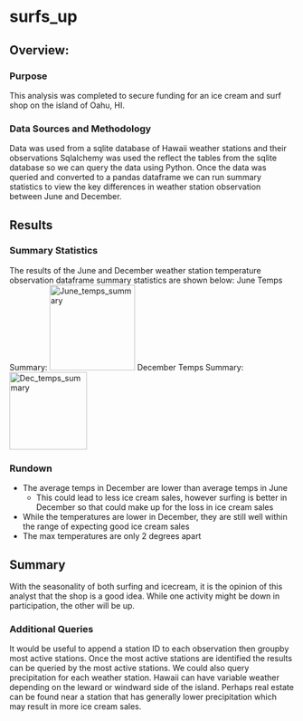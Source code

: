 # surfs_up
## Overview:
### Purpose
This analysis was completed to secure funding for an ice cream and surf shop on the island of Oahu, HI.
### Data Sources and Methodology
Data was used from a sqlite database of Hawaii weather stations and their observations
Sqlalchemy was used the reflect the tables from the sqlite database so we can query the data using Python.
Once the data was queried and converted to a pandas dataframe we can run summary statistics to view the key differences in weather station observation between June and December.

## Results
### Summary Statistics
The results of the June and December weather station temperature observation dataframe summary statistics are shown below:
June Temps Summary:
<img width="151" alt="June_temps_summary" src="https://user-images.githubusercontent.com/95047485/154865267-4284fac5-f4de-4fc6-88ca-901ad4840a09.PNG">
December Temps Summary:
<img width="137" alt="Dec_temps_summary" src="https://user-images.githubusercontent.com/95047485/154865280-d6c299bb-b78f-4aba-9bd1-a2a1d6cc1aa6.PNG">
### Rundown
* The average temps in December are lower than average temps in June
    * This could lead to less ice cream sales, however surfing is better in December so that could make up for the loss in ice cream sales
* While the temperatures are lower in December, they are still well within the range of expecting good ice cream sales
* The max temperatures are only 2 degrees apart

## Summary
With the seasonality of both surfing and icecream, it is the opinion of this analyst that the shop is a good idea. While one activity might be down in participation, the other will be up.
### Additional Queries
It would be useful to append a station ID to each observation then groupby most active stations. Once the most active stations are identified the results can be queried by the most active stations. We could also query precipitation for each weather station. Hawaii can have variable weather depending on the leward or windward side of the island. Perhaps real estate can be found near a station that has generally lower precipitation which may result in more ice cream sales. 




